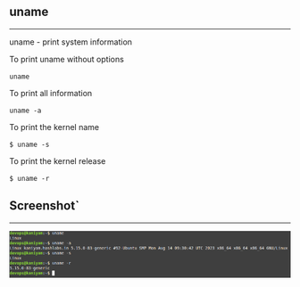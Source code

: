 ## uname
***********

uname - print system information

To print uname without options

```
uname
```
To print all information

```
uname -a
```
To print the kernel name

```
$ uname -s
```
To print the kernel release

```
$ uname -r
```

## Screenshot`
*********
![uname](screenshots/uname.jpg)
